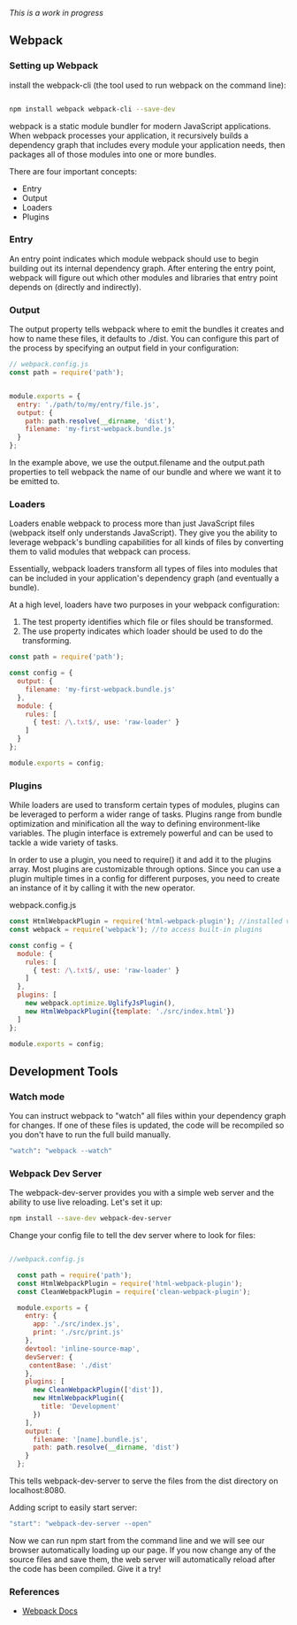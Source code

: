 *This is a work in progress*


## Webpack

### Setting up Webpack

install the webpack-cli (the tool used to run webpack on the command line):

```bash

npm install webpack webpack-cli --save-dev
```



webpack is a static module bundler for modern JavaScript applications. When webpack processes your application, it recursively builds a dependency graph that includes every module your application needs, then packages all of those modules into one or more bundles.

There are four important concepts: 
- Entry
- Output
- Loaders
- Plugins


### Entry

An entry point indicates which module webpack should use to begin building out its internal dependency graph. After entering the entry point, webpack will figure out which other modules and libraries that entry point depends on (directly and indirectly).


### Output

The output property tells webpack where to emit the bundles it creates and how to name these files, it defaults to ./dist. You can configure this part of the process by specifying an output field in your configuration:


```js 
// webpack.config.js
const path = require('path');


module.exports = {
  entry: './path/to/my/entry/file.js',
  output: {
    path: path.resolve(__dirname, 'dist'),
    filename: 'my-first-webpack.bundle.js'
  }
};
```

In the example above, we use the output.filename and the output.path properties to tell webpack the name of our bundle and where we want it to be emitted to.


### Loaders

Loaders enable webpack to process more than just JavaScript files (webpack itself only understands JavaScript). They give you the ability to leverage webpack's bundling capabilities for all kinds of files by converting them to valid modules that webpack can process.

Essentially, webpack loaders transform all types of files into modules that can be included in your application's dependency graph (and eventually a bundle).


At a high level, loaders have two purposes in your webpack configuration:

1. The test property identifies which file or files should be transformed.
2. The use property indicates which loader should be used to do the transforming.

```js
const path = require('path');

const config = {
  output: {
    filename: 'my-first-webpack.bundle.js'
  },
  module: {
    rules: [
      { test: /\.txt$/, use: 'raw-loader' }
    ]
  }
};

module.exports = config;

```

### Plugins

While loaders are used to transform certain types of modules, plugins can be leveraged to perform a wider range of tasks. Plugins range from bundle optimization and minification all the way to defining environment-like variables. The plugin interface is extremely powerful and can be used to tackle a wide variety of tasks.

In order to use a plugin, you need to require() it and add it to the plugins array. Most plugins are customizable through options. Since you can use a plugin multiple times in a config for different purposes, you need to create an instance of it by calling it with the new operator.

webpack.config.js

```js
const HtmlWebpackPlugin = require('html-webpack-plugin'); //installed via npm
const webpack = require('webpack'); //to access built-in plugins

const config = {
  module: {
    rules: [
      { test: /\.txt$/, use: 'raw-loader' }
    ]
  },
  plugins: [
    new webpack.optimize.UglifyJsPlugin(),
    new HtmlWebpackPlugin({template: './src/index.html'})
  ]
};

module.exports = config;
```

## Development Tools

### Watch mode

You can instruct webpack to "watch" all files within your dependency graph for changes. If one of these files is updated, the code will be recompiled so you don't have to run the full build manually.

```bash
"watch": "webpack --watch"
```

### Webpack Dev Server

The webpack-dev-server provides you with a simple web server and the ability to use live reloading. Let's set it up:

```bash
npm install --save-dev webpack-dev-server
```

Change your config file to tell the dev server where to look for files:
```js

//webpack.config.js

  const path = require('path');
  const HtmlWebpackPlugin = require('html-webpack-plugin');
  const CleanWebpackPlugin = require('clean-webpack-plugin');

  module.exports = {
    entry: {
      app: './src/index.js',
      print: './src/print.js'
    },
    devtool: 'inline-source-map',
    devServer: {
     contentBase: './dist'
    },
    plugins: [
      new CleanWebpackPlugin(['dist']),
      new HtmlWebpackPlugin({
        title: 'Development'
      })
    ],
    output: {
      filename: '[name].bundle.js',
      path: path.resolve(__dirname, 'dist')
    }
  };

```

This tells webpack-dev-server to serve the files from the dist directory on localhost:8080.

Adding script to easily start server: 

```js
"start": "webpack-dev-server --open"
```

Now we can run npm start from the command line and we will see our browser automatically loading up our page. If you now change any of the source files and save them, the web server will automatically reload after the code has been compiled. Give it a try!



### References

- [Webpack Docs](https://webpack.js.org/concepts/)